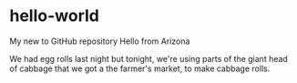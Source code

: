 # hello-world
My new to GitHub repository
Hello from Arizona

We had egg rolls last night but tonight, we're using parts of the giant head of cabbage that we got a the farmer's market, to make cabbage rolls.
